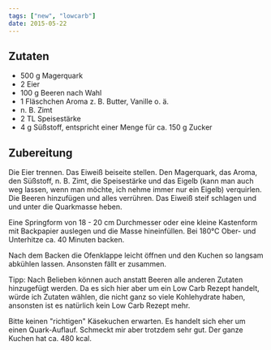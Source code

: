 ```yaml
---
tags: ["new", "lowcarb"]
date: 2015-05-22
---
```


## Zutaten
- 500 g     Magerquark
- 2         Eier
- 100 g     Beeren nach Wahl
- 1 Fläschchen    Aroma z. B. Butter, Vanille o. ä.
-  n. B.    Zimt
-  2 TL     Speisestärke
-  4 g      Süßstoff, entspricht einer Menge für ca. 150 g Zucker

## Zubereitung
 Die Eier trennen. Das Eiweiß beiseite stellen. Den Magerquark, das Aroma, den Süßstoff, n. B. Zimt, die Speisestärke und das Eigelb (kann man auch weg lassen, wenn man möchte, ich nehme immer nur ein Eigelb) verquirlen. Die Beeren hinzufügen und alles verrühren. Das Eiweiß steif schlagen und und unter die Quarkmasse heben.

 Eine Springform von 18 - 20 cm Durchmesser oder eine kleine Kastenform mit Backpapier auslegen und die Masse hineinfüllen. Bei 180°C Ober- und Unterhitze ca. 40 Minuten backen.

 Nach dem Backen die Ofenklappe leicht öffnen und den Kuchen so langsam abkühlen lassen. Ansonsten fällt er zusammen.

 Tipp: Nach Belieben können auch anstatt Beeren alle anderen Zutaten hinzugefügt werden. Da es sich hier aber um ein Low Carb Rezept handelt, würde ich Zutaten wählen, die nicht ganz so viele Kohlehydrate haben, ansonsten ist es natürlich kein Low Carb Rezept mehr.

 Bitte keinen "richtigen" Käsekuchen erwarten. Es handelt sich eher um einen Quark-Auflauf. Schmeckt mir aber trotzdem sehr gut. Der ganze Kuchen hat ca. 480 kcal.
